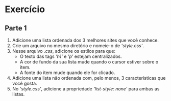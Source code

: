 # Exercício
## Parte 1

1. Adicione uma lista ordenada dos 3 melhores sites que você conhece.
2. Crie um arquivo no mesmo diretório e nomeie-o de _'style.css'_.
3. Nesse arquivo _.css_, adicione os estilos para que:
    * O texto das tags _'h1'_ e _'p'_ estejam centralizados.
    * A cor de fundo da sua lista mude quando o cursor estiver sobre o item.
    * A fonte do item mude quando ele for clicado.
4. Adicione uma lista não ordenada com, pelo menos, 3 características que você gosta.
5. No _'style.css'_, adicione a propriedade _'list-style: none'_ para ambas as listas.
